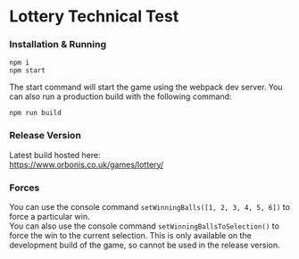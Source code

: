 # Lottery Technical Test

### Installation & Running
```
npm i
npm start
```

The start command will start the game using the webpack dev server.
You can also run a production build with the following command:  
```
npm run build
```

### Release Version
Latest build hosted here:  
https://www.orbonis.co.uk/games/lottery/

### Forces
You can use the console command `setWinningBalls([1, 2, 3, 4, 5, 6])` to force a particular win.  
You can also use the console command `setWinningBallsToSelection()` to force the win to the current selection.
This is only available on the development build of the game, so cannot be used in the release version.  
